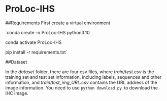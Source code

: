 # ProLoc-IHS

##Requirements
First create a virtual environment


`conda create -n ProLoc-IHS python3.10

conda activate ProLoc-IHS

pip install -r requirements.txt`



##Dataset

In the _dataset_ folder, there are four csv files, where _train/test.csv_ is the training set and test set information, including labels, sequences and other information, and _train/test_img_URL.csv_ contains the URL address of the image information. You need to use `python download.py `to download the IHC image.
